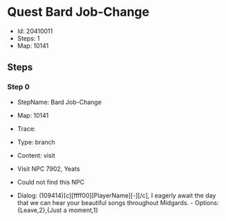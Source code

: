 # Quest Bard Job-Change

- Id: 20410011
- Steps: 1
- Map: 10141

## Steps

### Step 0
- StepName:  Bard Job-Change
- Map:  10141
- Trace:  
- Type:  branch
- Content:  visit
- Visit NPC 7902, Yeats

- Could not find this NPC
- Dialog: (109414)[c][ffff00][PlayerName][-][/c], I eagerly await the day that we can hear your beautiful songs throughout Midgards. - Options: {Leave,2},{Just a moment,1}


